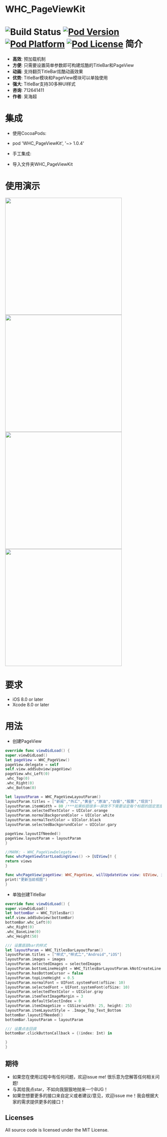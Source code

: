 WHC_PageViewKit
==============
![Build Status](https://api.travis-ci.org/netyouli/WHC_PageViewKit.svg?branch=master)
[![Pod Version](http://img.shields.io/cocoapods/v/WHC_PageViewKit.svg?style=flat)](http://cocoadocs.org/docsets/WHC_PageViewKit/)
[![Pod Platform](http://img.shields.io/cocoapods/p/WHC_PageViewKit.svg?style=flat)](http://cocoadocs.org/docsets/WHC_PageViewKit/)
[![Pod License](http://img.shields.io/cocoapods/l/WHC_PageViewKit.svg?style=flat)](https://opensource.org/licenses/MIT)
简介
==============
- **高效**: 预加载机制
- **方便**: 只需要设置简单参数即可构建炫酷的TitleBar和PageView
- **动画**: 支持翻页TitleBar炫酷动画效果
- **优势**: TitleBar模块和PageView模块可以单独使用
- **强大**: TitleBar支持30多种UI样式
- **咨询**: 712641411
- **作者**: 吴海超

集成
==============
* 使用CocoaPods:
-  pod 'WHC_PageViewKit', '~> 1.0.4'
* 手工集成:
-  导入文件夹WHC_PageViewKit

使用演示
==============
<img src = "https://github.com/netyouli/WHC_PageViewKit/blob/master/gif/pageView.gif" width = "375"><img src = "https://github.com/netyouli/WHC_PageViewKit/blob/master/gif/note.png" width = "375">
<img src = "https://github.com/netyouli/WHC_PageViewKit/blob/master/gif/a.png" width = "375"><img src = "https://github.com/netyouli/WHC_PageViewKit/blob/master/gif/b.png" width = "375">

要求
==============
* iOS 8.0 or later
* Xcode 8.0 or later

用法
==============
*  创建PageView
```Swift
override func viewDidLoad() {
super.viewDidLoad()
let pageView = WHC_PageView()
pageView.delegate = self
self.view.addSubview(pageView)
pageView.whc_Left(0)
.whc_Top(0)
.whc_Right(0)
.whc_Bottom(0)

let layoutParam = WHC_PageViewLayoutParam()
layoutParam.titles = ["新闻","外汇","黄金","原油","白银","股票","现货"]
layoutParam.itemWidth = 80 /***如果标题很多一屏放不下需要设定每个标题的固定宽度否则可以忽略***/
layoutParam.selectedTextColor = UIColor.orange
layoutParam.normalBackgorundColor = UIColor.white
layoutParam.normalTextColor = UIColor.black
layoutParam.selectedBackgorundColor = UIColor.gary

pageView.layoutIfNeeded()
pageView.layoutParam = layoutParam
}

//MARK: - WHC_PageViewDelegate -
func whcPageViewStartLoadingViews() -> [UIView]! {
return views
}

func whcPageView(pageView: WHC_PageView, willUpdateView view: UIView, index: Int) {
print("更新当前视图")
}

```

* 单独创建TitleBar
```Swift 
override func viewDidLoad() {
super.viewDidLoad()
let bottomBar = WHC_TitlesBar()
self.view.addSubview(bottomBar)
bottomBar.whc_Left(0)
.whc_Right(0)
.whc_BaseLine(0)
.whc_Height(50)

/// 设置底部bar的样式
let layoutParam = WHC_TitlesBarLayoutParam()
layoutParam.titles = ["样式","样式二","Android","iOS"]
layoutParam.images = images
layoutParam.selectedImages = selectedImages
layoutParam.bottomLineHeight = WHC_TitlesBarLayoutParam.kNotCreateLine
layoutParam.hasBottomCursor = false
layoutParam.topLineHeight = 0.5
layoutParam.normalFont = UIFont.systemFont(ofSize: 10)
layoutParam.selectedFont = UIFont.systemFont(ofSize: 10)
layoutParam.selectedTextColor = UIColor.gray
layoutParam.itemTextImageMargin = 3
layoutParam.defaultSelectIndex = 0
layoutParam.itemImageSize = CGSize(width: 25, height: 25)
layoutParam.itemLayoutStyle = .Image_Top_Text_Bottom
bottomBar.layoutIfNeeded()
bottomBar.layoutParam = layoutParam

/// 设置点击回调
bottomBar.clickButtonCallback = {(index: Int) in

}
}
```

## <a id="期待"></a>期待

- 如果您在使用过程中有任何问题，欢迎issue me! 很乐意为您解答任何相关问题!
- 与其给我点star，不如向我狠狠地抛来一个BUG！
- 如果您想要更多的接口来自定义或者建议/意见，欢迎issue me！我会根据大家的需求提供更多的接口！

## Licenses
All source code is licensed under the MIT License.
